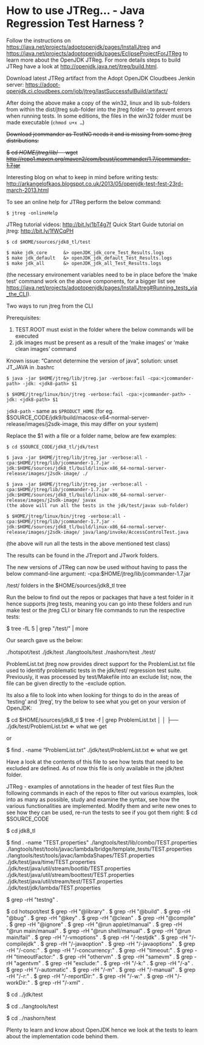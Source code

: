 # How to use JTReg… - Java Regression Test Harness ?

Follow the instructions on https://java.net/projects/adoptopenjdk/pages/InstallJtreg and https://java.net/projects/adoptopenjdk/pages/EclipseProjectForJTReg to learn more about the OpenJDK JTReg. For more details steps to build JTReg have a look at http://openjdk.java.net/jtreg/build.html.

Download latest JTReg artifact from the Adopt OpenJDK Cloudbees Jenkin server: https://adopt-openjdk.ci.cloudbees.com/job/jtreg/lastSuccessfulBuild/artifact/

After doing the above make a copy of the win32, linux and lib sub-folders from within the dist/jtreg sub-folder into the jtreg folder - to prevent errors when running tests. In some editions, the files in the win32 folder must be made executable (```chmod u+x …```)

~~Download jcommander as TestNG needs it and is missing from some jtreg distributions:~~

~~$ cd $HOME/jtreg/lib/~~
~~$ wget http://repo1.maven.org/maven2/com/beust/jcommander/1.7/jcommander-1.7.jar~~

Interesting blog on what to keep in mind before writing tests:
http://arkangelofkaos.blogspot.co.uk/2013/05/openjdk-test-fest-23rd-march-2013.html

To see an online help for JTReg perform the below command:
```
$ jtreg -onlineHelp
```

JTReg tutorial videos: http://bit.ly/1bT4g7f
Quick Start Guide tutorial on jtreg: http://bit.ly/1fWCqPH

```
$ cd $HOME/sources/jdk8_tl/test
 
$ make jdk_core      &> openJDK_jdk_core_Test_Results.logs
$ make jdk_default   &> openJDK_jdk_default_Test_Results.logs 
$ make jdk_all       &> openJDK_jdk_all_Test_Results.logs
```

(the necessary environement variables need to be in place before the ‘make test’ command work on the above components, for a bigger list see https://java.net/projects/adoptopenjdk/pages/InstallJtreg#Running_tests_via_the_CLI).

Two ways to run jtreg from the CLI

Prerequisites: 
1) TEST.ROOT must exist in the folder where the below commands will be executed
2) jdk images must be present as a result of the ‘make images’ or ‘make clean images’ command

Known issue: 
“Cannot determine the version of java”, solution: unset JT_JAVA in .bashrc

```
$ java -jar $HOME/jtreg/lib/jtreg.jar -verbose:fail -cpa:<jcommander-path> -jdk: <jdk8-path> $1

$ $HOME/jtreg/linux/bin/jtreg -verbose:fail -cpa:<jcommander-path> -jdk: <jdk8-path> $1
```

```jdk8-path``` - same as ```$PRODUCT_HOME```  (for eg. $SOURCE_CODE/jdk9/build/macosx-x64-normal-server-release/images/j2sdk-image, this may differ on your system)

Replace the $1 with a file or a folder name, below are few examples:

```
$ cd $SOURCE_CODE/jdk8_tl/jdk/test

$ java -jar $HOME/jtreg/lib/jtreg.jar -verbose:all -cpa:$HOME/jtreg/lib/jcommander-1.7.jar -jdk:$HOME/sources/jdk8_tl/build/linux-x86_64-normal-server-release/images/j2sdk-image/ ./ 

$ java -jar $HOME/jtreg/lib/jtreg.jar -verbose:all -cpa:$HOME/jtreg/lib/jcommander-1.7.jar -jdk:$HOME/sources/jdk8_tl/build/linux-x86_64-normal-server-release/images/j2sdk-image/ javax
(the above will run all the tests in the jdk/test/javax sub-folder)

$ $HOME/jtreg/linux/bin/jtreg -verbose:all -cpa:$HOME/jtreg/lib/jcommander-1.7.jar -jdk:$HOME/sources/jdk8_tl/build/linux-x86_64-normal-server-release/images/j2sdk-image/ java/lang/invoke/AccessControlTest.java
```
(the above will run all the tests in the above mentioned test class)

The results can be found in the JTreport and JTwork folders.

The new versions of JTReg can now be used without having to pass the below command-line argument: 
-cpa:$HOME/jtreg/lib/jcommander-1.7.jar 

/test/ folders in the $HOME/sources/jdk8_tl tree

Run the below to find out the repos or packages that have a test folder in it hence supports jtreg tests, meaning you can go into these folders and run make test or the jtreg CLI or binary file commands to run the respective tests:

$ tree -fL 5 | grep "/test/" | more

Our search gave us the below:

./hotspot/test
./jdk/test
./langtools/test
./nashorn/test
./test/


ProblemList.txt
jtreg now provides direct support for the ProblemList.txt file used to identify problematic tests in the jdk/test/ regression test suite. Previously, it was processed by test/Makefile into an exclude list; now, the file can be given directly to the -exclude option.

Its also a file to look into when looking for things to do in the areas of ‘testing’ and ‘jtreg’, try the below to see what you get on your version of OpenJDK:

$ cd $HOME/sources/jdk8_tl
$ tree -f | grep ProblemList.txt
│   │   ├── ./jdk/test/ProblemList.txt   ⇐ what we get

or 

$ find . -name “ProblemList.txt”
./jdk/test/ProblemList.txt   ⇐ what we get

Have a look at the contents of this file to see how tests that need to be excluded are defined. As of now this file is only available in the jdk/test folder.


JTReg - examples of annotations in the header of test files
Run the following commands in each of the repos to filter out various examples, look into as many as possible, study and examine the syntax, see how the various functionalities are implemented. 
Modify them and write new ones to see how they can be used, re-run the tests to see if you got them right:
$ cd $SOURCE_CODE

$ cd jdk8_tl

$ find . -name "TEST.properties"
./langtools/test/lib/combo/TEST.properties
./langtools/test/tools/javac/lambda/bridge/template_tests/TEST.properties
./langtools/test/tools/javac/lambdaShapes/TEST.properties
./jdk/test/java/time/TEST.properties
./jdk/test/java/util/stream/bootlib/TEST.properties
./jdk/test/java/util/stream/boottest/TEST.properties
./jdk/test/java/util/stream/test/TEST.properties
./jdk/test/jdk/lambda/TEST.properties

$ grep -rH "testng" .

$ cd hotspot/test
$ grep -rH "@library" .
$ grep -rH "@build" .
$ grep -rH "@bug" .
$ grep -rH "@key" .
$ grep -rH "@clean" .
$ grep -rH "@compile" .
$ grep -rH "@ignore" .
$ grep -rH "@run applet/manual" .
$ grep -rH "@run main/manual" .
$ grep -rH "@run shell/manual" .
$ grep -rH "@run main/fail" .
$ grep -rH "/-vmoptions" .
$ grep -rH "/-testjdk" .
$ grep -rH "/-compilejdk" .
$ grep -rH "/-javaoption" .
$ grep -rH "/-javaoptions" .
$ grep -rH "/-conc:" .
$ grep -rH "/-concurrency:" .
$ grep -rH "timeout:" .
$ grep -rH "timeoutFactor:" .
$ grep -rH "othervm" .
$ grep -rH "samevm" .
$ grep -rH "agentvm" .
$ grep -rH "exclude:" .
$ grep -rH "/-k:" .
$ grep -rH "/-a" .
$ grep -rH "/-automatic" .
$ grep -rH "/-m" .
$ grep -rH "/-manual" .
$ grep -rH "/-r:" .
$ grep -rH "/-reportDir:" .
$ grep -rH "/-w:" .
$ grep -rH "/-workDir:" .
$ grep -rH "/-xml" .

$ cd ../jdk/test
<same as above>

$ cd ../langtools/test
<same as above>

$ cd ../nashorn/test
<same as above>


Plenty to learn and know about OpenJDK hence we look at the tests to learn about the implementation code behind them.